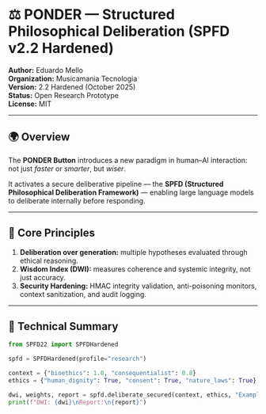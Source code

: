 # ⚖️ PONDER — Structured Philosophical Deliberation (SPFD v2.2 Hardened)

**Author:** Eduardo Mello  
**Organization:** Musicamania Tecnologia  
**Version:** 2.2 Hardened (October 2025)  
**Status:** Open Research Prototype  
**License:** MIT  

---

## 🌍 Overview
The **PONDER Button** introduces a new paradigm in human–AI interaction: not just *faster* or *smarter*, but *wiser*.

It activates a secure deliberative pipeline — the **SPFD (Structured Philosophical Deliberation Framework)** — enabling large language models to deliberate internally before responding.

---

## 🧩 Core Principles
1. **Deliberation over generation:** multiple hypotheses evaluated through ethical reasoning.
2. **Wisdom Index (DWI):** measures coherence and systemic integrity, not just accuracy.
3. **Security Hardening:** HMAC integrity validation, anti-poisoning monitors, context sanitization, and audit logging.

---

## 🧠 Technical Summary
```python
from SPFD22 import SPFDHardened

spfd = SPFDHardened(profile="research")

context = {"bioethics": 1.0, "consequentialist": 0.8}
ethics = {"human_dignity": True, "consent": True, "nature_laws": True}

dwi, weights, report = spfd.deliberate_secured(context, ethics, "Example deliberation text")
print(f"DWI: {dwi}\nReport:\n{report}")
